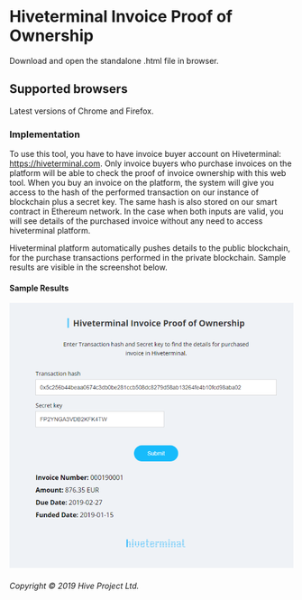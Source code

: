 # Hiveterminal Invoice Proof of Ownership

Download and open the standalone .html file in browser. 

## Supported browsers

Latest versions of Chrome and Firefox. 

### Implementation

To use this tool, you have to have invoice buyer account  on Hiveterminal: https://hiveterminal.com.
Only invoice buyers who purchase invoices on the platform will be able to check the proof of invoice ownership with this web tool. 
When you buy an invoice on the platform, the system will give you access to the hash of the performed transaction on our instance of blockchain plus a secret key. The same hash is also stored on our smart contract in Ethereum network.
In the case when both inputs are valid, you will see details of the purchased invoice without any need to access hiveterminal platform.

Hiveterminal platform automatically pushes details to the public blockchain, for the purchase transactions performed in the private blockchain. 
Sample results are visible in the screenshot below. 

#### Sample Results

![Invoice proof form](images/invoice_proof_form.png)  

###### Copyright © 2019 Hive Project Ltd.
